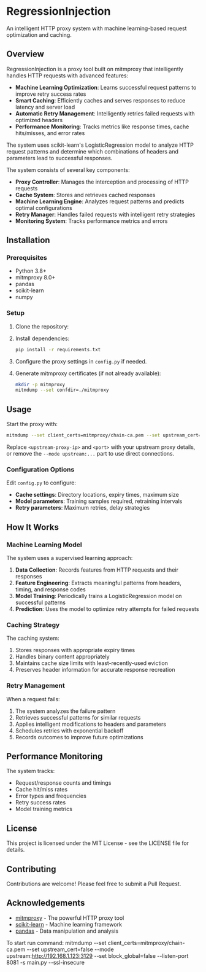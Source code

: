 # RegressionInjection

An intelligent HTTP proxy system with machine learning-based request optimization and caching.

## Overview

RegressionInjection is a proxy tool built on mitmproxy that intelligently handles HTTP requests with advanced features:

- **Machine Learning Optimization**: Learns successful request patterns to improve retry success rates
- **Smart Caching**: Efficiently caches and serves responses to reduce latency and server load
- **Automatic Retry Management**: Intelligently retries failed requests with optimized headers
- **Performance Monitoring**: Tracks metrics like response times, cache hits/misses, and error rates

The system uses scikit-learn's LogisticRegression model to analyze HTTP request patterns and determine which combinations of headers and parameters lead to successful responses.



The system consists of several key components:

- **Proxy Controller**: Manages the interception and processing of HTTP requests
- **Cache System**: Stores and retrieves cached responses
- **Machine Learning Engine**: Analyzes request patterns and predicts optimal configurations
- **Retry Manager**: Handles failed requests with intelligent retry strategies
- **Monitoring System**: Tracks performance metrics and errors

## Installation

### Prerequisites

- Python 3.8+
- mitmproxy 8.0+
- pandas
- scikit-learn
- numpy

### Setup

1. Clone the repository:
   


2. Install dependencies:
   ```bash
   pip install -r requirements.txt
   ```

3. Configure the proxy settings in `config.py` if needed.

4. Generate mitmproxy certificates (if not already available):
   ```bash
   mkdir -p mitmproxy
   mitmdump --set confdir=./mitmproxy
   ```

## Usage

Start the proxy with:

```bash
mitmdump --set client_certs=mitmproxy/chain-ca.pem --set upstream_cert=false --mode upstream:http://<upstream-proxy-ip>:<port> --set block_global=false --listen-port 8081 -s main.py --ssl-insecure
```

Replace `<upstream-proxy-ip>` and `<port>` with your upstream proxy details, or remove the `--mode upstream:...` part to use direct connections.

### Configuration Options

Edit `config.py` to configure:

- **Cache settings**: Directory locations, expiry times, maximum size
- **Model parameters**: Training samples required, retraining intervals
- **Retry parameters**: Maximum retries, delay strategies

## How It Works

### Machine Learning Model

The system uses a supervised learning approach:

1. **Data Collection**: Records features from HTTP requests and their responses
2. **Feature Engineering**: Extracts meaningful patterns from headers, timing, and response codes
3. **Model Training**: Periodically trains a LogisticRegression model on successful patterns
4. **Prediction**: Uses the model to optimize retry attempts for failed requests

### Caching Strategy

The caching system:

1. Stores responses with appropriate expiry times
2. Handles binary content appropriately
3. Maintains cache size limits with least-recently-used eviction
4. Preserves header information for accurate response recreation

### Retry Management

When a request fails:

1. The system analyzes the failure pattern
2. Retrieves successful patterns for similar requests
3. Applies intelligent modifications to headers and parameters
4. Schedules retries with exponential backoff
5. Records outcomes to improve future optimizations

## Performance Monitoring

The system tracks:

- Request/response counts and timings
- Cache hit/miss rates
- Error types and frequencies
- Retry success rates
- Model training metrics

## License

This project is licensed under the MIT License - see the LICENSE file for details.

## Contributing

Contributions are welcome! Please feel free to submit a Pull Request.

## Acknowledgements

- [mitmproxy](https://mitmproxy.org/) - The powerful HTTP proxy tool
- [scikit-learn](https://scikit-learn.org/) - Machine learning framework
- [pandas](https://pandas.pydata.org/) - Data manipulation and analysis

To start run command: mitmdump --set client_certs=mitmproxy/chain-ca.pem --set upstream_cert=false --mode upstream:http://192.168.1.123:3129 --set block_global=false --listen-port 8081 -s main.py --ssl-insecure
